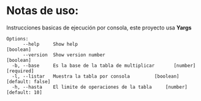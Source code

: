 # Notas de uso:

Instrucciones basicas de ejecución por consola, este proyecto usa **Yargs**

```
Options:
      --help     Show help                                             [boolean]
      --version  Show version number                                   [boolean]
  -b, --base     Es la base de la tabla de multiplicar       [number] [required]
  -l, --listar   Muestra la tabla por consola         [boolean] [default: false]
  -h, --hasta    El limite de operaciones de la tabla     [number] [default: 10]

```
